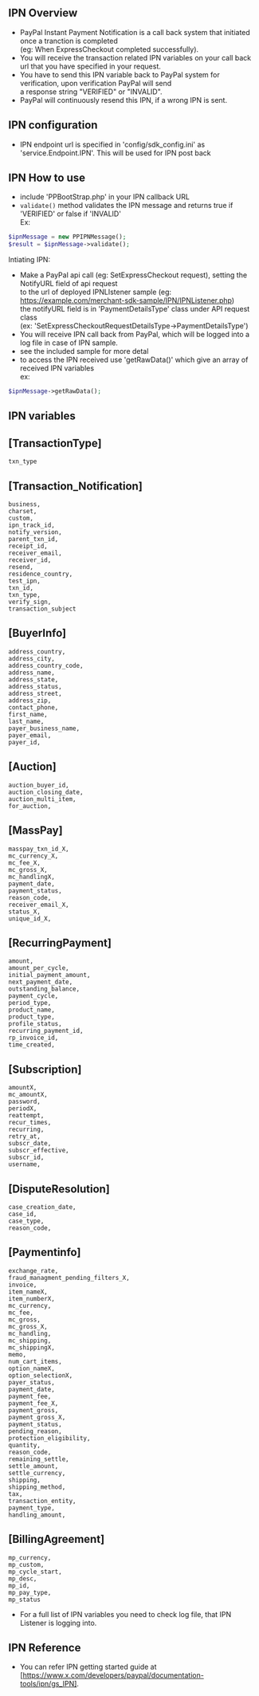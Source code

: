 IPN Overview
------------

* PayPal Instant Payment Notification is a call back system that initiated once a tranction is completed  
  (eg: When ExpressCheckout completed successfully).
* You will receive the transaction related IPN variables on your call back url that you have specified in your request.
* You have to send this IPN variable back to PayPal system for verification, upon verification PayPal will send  
  a response string "VERIFIED" or "INVALID".
* PayPal will continuously resend this IPN, if a wrong IPN is sent.

IPN configuration
-----------------
* IPN endpoint url is specified in 'config/sdk_config.ini' as 'service.Endpoint.IPN'. This will be used for IPN post back
    
IPN How to use
--------------
* include 'PPBootStrap.php' in your IPN callback URL  
* `validate()` method validates the IPN message and returns true if 'VERIFIED' or false if 'INVALID'  
Ex:

```php
$ipnMessage = new PPIPNMessage();
$result = $ipnMessage->validate();
```

Intiating IPN:
* Make a PayPal api call (eg: SetExpressCheckout request), setting the NotifyURL field of api request   
  to the url of deployed IPNLIstener sample (eg: https://example.com/merchant-sdk-sample/IPN/IPNListener.php)  
  the notifyURL field is in 'PaymentDetailsType' class under API request class  
 (ex: 'SetExpressCheckoutRequestDetailsType->PaymentDetailsType')  
* You will receive IPN call back from PayPal, which will be logged into a log file in case of IPN sample.
* see the included sample for more detal
* to access the IPN received use 'getRawData()' which give an array of received IPN variables  
ex:

```php
$ipnMessage->getRawData();
```

IPN variables
-------------

[TransactionType]
-----------------
    txn_type

[Transaction_Notification]
--------------------------
    business,
    charset,
    custom,
    ipn_track_id,
    notify_version,
    parent_txn_id,
    receipt_id,
    receiver_email,
    receiver_id,
    resend,
    residence_country,
    test_ipn,
    txn_id,
    txn_type,
    verify_sign,
    transaction_subject 

[BuyerInfo]
------------
    address_country,
    address_city,
    address_country_code,
    address_name,
    address_state,
    address_status,
    address_street,
    address_zip,
    contact_phone,
    first_name,
    last_name,
    payer_business_name,
    payer_email,
    payer_id,

[Auction]
-----------
    auction_buyer_id,
    auction_closing_date,
    auction_multi_item,
    for_auction,

[MassPay]
----------
    masspay_txn_id_X,
    mc_currency_X,
    mc_fee_X,
    mc_gross_X,
    mc_handlingX,
    payment_date,
    payment_status,
    reason_code,
    receiver_email_X,
    status_X,
    unique_id_X,

[RecurringPayment]
------------------
    amount,
    amount_per_cycle,
    initial_payment_amount,
    next_payment_date,
    outstanding_balance,
    payment_cycle,
    period_type,
    product_name,
    product_type,
    profile_status,
    recurring_payment_id,
    rp_invoice_id,
    time_created,

[Subscription]
--------------
    amountX,
    mc_amountX,
    password,
    periodX,
    reattempt,
    recur_times,
    recurring,
    retry_at,
    subscr_date,
    subscr_effective,
    subscr_id,
    username,

[DisputeResolution]
-------------------
    case_creation_date,
    case_id,
    case_type,
    reason_code,

[Paymentinfo]
-------------
    exchange_rate,
    fraud_managment_pending_filters_X,
    invoice,
    item_nameX,
    item_numberX,
    mc_currency,
    mc_fee,
    mc_gross,
    mc_gross_X,
    mc_handling,
    mc_shipping,
    mc_shippingX,
    memo,
    num_cart_items,
    option_nameX,
    option_selectionX,
    payer_status,
    payment_date,
    payment_fee,
    payment_fee_X,
    payment_gross,
    payment_gross_X,
    payment_status,
    pending_reason,
    protection_eligibility,
    quantity,
    reason_code,
    remaining_settle,
    settle_amount,
    settle_currency,
    shipping,
    shipping_method,
    tax,
    transaction_entity,
    payment_type,
    handling_amount,

[BillingAgreement]
------------------
    mp_currency,
    mp_custom,
    mp_cycle_start,
    mp_desc,
    mp_id,
    mp_pay_type,
    mp_status

* For a full list of IPN variables you need to check log file, that IPN Listener is logging into.

IPN Reference
-------------
* You can refer IPN getting started guide at [https://www.x.com/developers/paypal/documentation-tools/ipn/gs_IPN].
